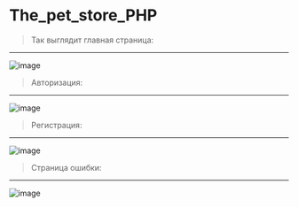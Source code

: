 # The_pet_store_PHP
> Так выглядит главная страница:
---
![image](https://github.com/AntonPolovoy21/The_pet_store_PHP/assets/92354499/b53323ab-23b7-4f91-832e-8a5e07a82638)
> Авторизация:
---
![image](https://github.com/AntonPolovoy21/The_pet_store_PHP/assets/92354499/f3a05b58-ea56-4e27-94fd-07223e19563c)
> Регистрация:
---
![image](https://github.com/AntonPolovoy21/The_pet_store_PHP/assets/92354499/424539a7-cec0-49a7-b371-fd997df2d94d)
> Страница ошибки:
---
![image](https://github.com/AntonPolovoy21/The_pet_store_PHP/assets/92354499/d140f08d-4078-4d74-9ba4-a845c6adf7eb)

